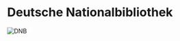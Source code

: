 <link rel="stylesheet" href="/Buchstadt-Leipzig/css/style.css">

# Deutsche Nationalbibliothek

![DNB](https://upload.wikimedia.org/wikipedia/commons/c/c3/BibLeipzigaussen.JPG)

